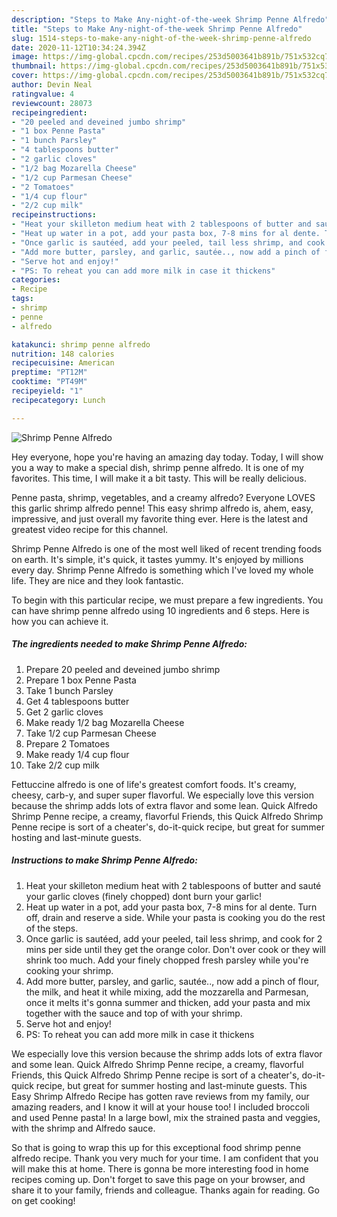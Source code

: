 ```yaml
---
description: "Steps to Make Any-night-of-the-week Shrimp Penne Alfredo"
title: "Steps to Make Any-night-of-the-week Shrimp Penne Alfredo"
slug: 1514-steps-to-make-any-night-of-the-week-shrimp-penne-alfredo
date: 2020-11-12T10:34:24.394Z
image: https://img-global.cpcdn.com/recipes/253d5003641b891b/751x532cq70/shrimp-penne-alfredo-recipe-main-photo.jpg
thumbnail: https://img-global.cpcdn.com/recipes/253d5003641b891b/751x532cq70/shrimp-penne-alfredo-recipe-main-photo.jpg
cover: https://img-global.cpcdn.com/recipes/253d5003641b891b/751x532cq70/shrimp-penne-alfredo-recipe-main-photo.jpg
author: Devin Neal
ratingvalue: 4
reviewcount: 28073
recipeingredient:
- "20 peeled and deveined jumbo shrimp"
- "1 box Penne Pasta"
- "1 bunch Parsley"
- "4 tablespoons butter"
- "2 garlic cloves"
- "1/2 bag Mozarella Cheese"
- "1/2 cup Parmesan Cheese"
- "2 Tomatoes"
- "1/4 cup flour"
- "2/2 cup milk"
recipeinstructions:
- "Heat your skilleton medium heat with 2 tablespoons of butter and sauté your garlic cloves (finely chopped) dont burn your garlic!"
- "Heat up water in a pot, add your pasta box, 7-8 mins for al dente. Turn off, drain and reserve a side. While your pasta is cooking you do the rest of the steps."
- "Once garlic is sautéed, add your peeled, tail less shrimp, and cook for 2 mins per side until they get the orange color. Don&#39;t over cook or they will shrink too much. Add your finely chopped fresh parsley while you&#39;re cooking your shrimp."
- "Add more butter, parsley, and garlic, sautée.., now add a pinch of flour, the milk, and heat it while mixing, add the mozzarella and Parmesan, once it melts it&#39;s gonna summer and thicken, add your pasta and mix together with the sauce and top of with your shrimp."
- "Serve hot and enjoy!"
- "PS: To reheat you can add more milk in case it thickens"
categories:
- Recipe
tags:
- shrimp
- penne
- alfredo

katakunci: shrimp penne alfredo 
nutrition: 148 calories
recipecuisine: American
preptime: "PT12M"
cooktime: "PT49M"
recipeyield: "1"
recipecategory: Lunch

---
```



![Shrimp Penne Alfredo](https://img-global.cpcdn.com/recipes/253d5003641b891b/751x532cq70/shrimp-penne-alfredo-recipe-main-photo.jpg)

Hey everyone, hope you're having an amazing day today. Today, I will show you a way to make a special dish, shrimp penne alfredo. It is one of my favorites. This time, I will make it a bit tasty. This will be really delicious.

Penne pasta, shrimp, vegetables, and a creamy alfredo? Everyone LOVES this garlic shrimp alfredo penne! This easy shrimp alfredo is, ahem, easy, impressive, and just overall my favorite thing ever. Here is the latest and greatest video recipe for this channel.

Shrimp Penne Alfredo is one of the most well liked of recent trending foods on earth. It's simple, it's quick, it tastes yummy. It's enjoyed by millions every day. Shrimp Penne Alfredo is something which I've loved my whole life. They are nice and they look fantastic.


To begin with this particular recipe, we must prepare a few ingredients. You can have shrimp penne alfredo using 10 ingredients and 6 steps. Here is how you can achieve it.

<!--inarticleads1-->

##### The ingredients needed to make Shrimp Penne Alfredo:

1. Prepare 20 peeled and deveined jumbo shrimp
1. Prepare 1 box Penne Pasta
1. Take 1 bunch Parsley
1. Get 4 tablespoons butter
1. Get 2 garlic cloves
1. Make ready 1/2 bag Mozarella Cheese
1. Take 1/2 cup Parmesan Cheese
1. Prepare 2 Tomatoes
1. Make ready 1/4 cup flour
1. Take 2/2 cup milk


Fettuccine alfredo is one of life&#39;s greatest comfort foods. It&#39;s creamy, cheesy, carb-y, and super super flavorful. We especially love this version because the shrimp adds lots of extra flavor and some lean. Quick Alfredo Shrimp Penne recipe, a creamy, flavorful Friends, this Quick Alfredo Shrimp Penne recipe is sort of a cheater&#39;s, do-it-quick recipe, but great for summer hosting and last-minute guests. 

<!--inarticleads2-->

##### Instructions to make Shrimp Penne Alfredo:

1. Heat your skilleton medium heat with 2 tablespoons of butter and sauté your garlic cloves (finely chopped) dont burn your garlic!
1. Heat up water in a pot, add your pasta box, 7-8 mins for al dente. Turn off, drain and reserve a side. While your pasta is cooking you do the rest of the steps.
1. Once garlic is sautéed, add your peeled, tail less shrimp, and cook for 2 mins per side until they get the orange color. Don&#39;t over cook or they will shrink too much. Add your finely chopped fresh parsley while you&#39;re cooking your shrimp.
1. Add more butter, parsley, and garlic, sautée.., now add a pinch of flour, the milk, and heat it while mixing, add the mozzarella and Parmesan, once it melts it&#39;s gonna summer and thicken, add your pasta and mix together with the sauce and top of with your shrimp.
1. Serve hot and enjoy!
1. PS: To reheat you can add more milk in case it thickens


We especially love this version because the shrimp adds lots of extra flavor and some lean. Quick Alfredo Shrimp Penne recipe, a creamy, flavorful Friends, this Quick Alfredo Shrimp Penne recipe is sort of a cheater&#39;s, do-it-quick recipe, but great for summer hosting and last-minute guests. This Easy Shrimp Alfredo Recipe has gotten rave reviews from my family, our amazing readers, and I know it will at your house too! I included broccoli and used Penne pasta! In a large bowl, mix the strained pasta and veggies, with the shrimp and Alfredo sauce. 

So that is going to wrap this up for this exceptional food shrimp penne alfredo recipe. Thank you very much for your time. I am confident that you will make this at home. There is gonna be more interesting food in home recipes coming up. Don't forget to save this page on your browser, and share it to your family, friends and colleague. Thanks again for reading. Go on get cooking!
